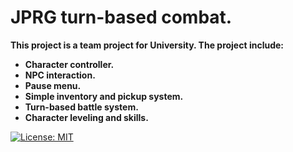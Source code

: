 # JPRG turn-based combat.

<b>This project is a team project for University.
The project include:
- Character controller.
- NPC interaction.
- Pause menu.
- Simple inventory and pickup system.
- Turn-based battle system.
- Character leveling and skills. </b>

[![License: MIT](https://img.shields.io/badge/License-MIT-yellow.svg)](https://opensource.org/licenses/MIT)
